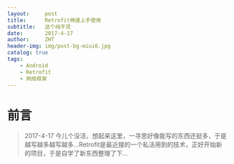 ```yaml
---
layout:     post
title:      Retrofit神速上手使用
subtitle:   这个纯干货
date:       2017-4-17
author:     ZHT
header-img: img/post-bg-miui6.jpg
catalog: true
tags:
    - Android
    - Retrofit
	- 网络框架
---
```


# 前言

> 2017-4-17 今儿个没活，想起来这里，一寻思好像能写的东西还挺多，于是越写越多越写越多...Retrofit是最近接的一个私活用到的技术，正好开始新的项目，于是自学了新东西整理了下...
